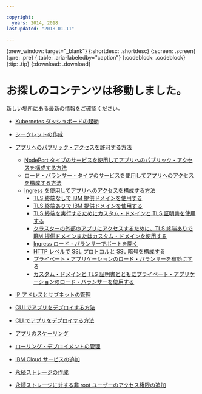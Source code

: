 ```yaml
---

copyright:
  years: 2014, 2018
lastupdated: "2018-01-11"

---
```


{:new_window: target="_blank"}
{:shortdesc: .shortdesc}
{:screen: .screen}
{:pre: .pre}
{:table: .aria-labeledby="caption"}
{:codeblock: .codeblock}
{:tip: .tip}
{:download: .download}


# お探しのコンテンツは移動しました。

新しい場所にある最新の情報をご確認ください。
- [Kubernetes ダッシュボードの起動](cs_app.html#cli_dashboard)
- [シークレットの作成](cs_app.html#secrets)
- [アプリへのパブリック・アクセスを許可する方法](cs_network_planning.html#planning)
  - [NodePort タイプのサービスを使用してアプリへのパブリック・アクセスを構成する方法](cs_nodeport.html#config)
  - [ロード・バランサー・タイプのサービスを使用してアプリへのアクセスを構成する方法](cs_loadbalancer.html#config)
  - [Ingress を使用してアプリへのアクセスを構成する方法](cs_ingress.html#configure_alb)
    - [TLS 終端なしで IBM 提供ドメインを使用する](cs_ingress.html#ibm_domain)
    - [TLS 終端ありで IBM 提供ドメインを使用する](cs_ingress.html#ibm_domain_cert)
    - [TLS 終端を実行するためにカスタム・ドメインと TLS 証明書を使用する](cs_ingress.html#custom_domain_cert)
    - [クラスターの外部のアプリにアクセスするために、TLS 終端ありで IBM 提供ドメインまたはカスタム・ドメインを使用する](cs_ingress.html#external_endpoint)
    - [Ingress ロード・バランサーでポートを開く](cs_ingress.html#opening_ingress_ports)
    - [HTTP レベルで SSL プロトコルと SSL 暗号を構成する](cs_ingress.html#ssl_protocols_ciphers)
    - [プライベート・アプリケーションのロード・バランサーを有効にする](cs_ingress.html#private_ingress)
    - [カスタム・ドメインと TLS 証明書とともにプライベート・アプリケーションのロード・バランサーを使用する](cs_ingress.html#private_ingress_tls)
- [IP アドレスとサブネットの管理](cs_subnets.html#manage)
  
- [GUI でアプリをデプロイする方法](cs_app.html#app_ui)
- [CLI でアプリをデプロイする方法](cs_app.html#app_cli)
- [アプリのスケーリング](cs_app.html#app_scaling)
- [ローリング・デプロイメントの管理](cs_app.html#app_rolling)
- [IBM Cloud サービスの追加](cs_integrations.html#adding_app)
- [永続ストレージの作成](cs_storage.html#create)
- [永続ストレージに対する非 root ユーザーのアクセス権限の追加](cs_storage.html#nonroot)

